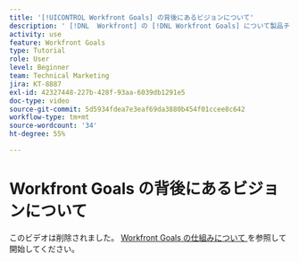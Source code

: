 ```yaml
---
title: '[!UICONTROL Workfront Goals] の背後にあるビジョンについて'
description: ' [!DNL  Workfront] の [!DNL Workfront Goals] について製品チームから説明します。'
activity: use
feature: Workfront Goals
type: Tutorial
role: User
level: Beginner
team: Technical Marketing
jira: KT-8887
exl-id: 42327448-227b-428f-93aa-6039db1291e5
doc-type: video
source-git-commit: 5d5934fdea7e3eaf69da3880b454f01ccee8c642
workflow-type: tm+mt
source-wordcount: '34'
ht-degree: 55%

---
```


# Workfront Goals の背後にあるビジョンについて

このビデオは削除されました。 [Workfront Goals の仕組みについて ](/help/workfront-goals/establish-a-vision-for-your-org/understand-how-workfront-goals-works.md) を参照して開始してください。
